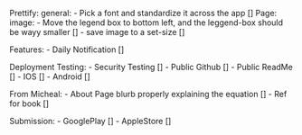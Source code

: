 

Prettify:
	general: 
		- Pick a font and standardize it across the app []
	Page: 
		image: 
			- Move the legend box to bottom left, and the leggend-box should be wayy smaller []
			- save image to a set-size []
	
Features:
	- Daily Notification []

Deployment Testing: 
	- Security Testing []
	- Public Github []
	- Public ReadMe []
	- IOS []
	- Android []

From Micheal: 
	- About Page blurb properly explaining the equation []
	- Ref for book []

Submission:
	- GooglePlay []
	- AppleStore []

